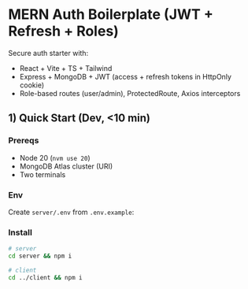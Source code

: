 # MERN Auth Boilerplate (JWT + Refresh + Roles)

Secure auth starter with:
- React + Vite + TS + Tailwind
- Express + MongoDB + JWT (access + refresh tokens in HttpOnly cookie)
- Role-based routes (user/admin), ProtectedRoute, Axios interceptors

## 1) Quick Start (Dev, <10 min)

### Prereqs
- Node 20 (`nvm use 20`)
- MongoDB Atlas cluster (URI)
- Two terminals

### Env
Create `server/.env` from `.env.example`:


### Install
```bash
# server
cd server && npm i

# client
cd ../client && npm i
```